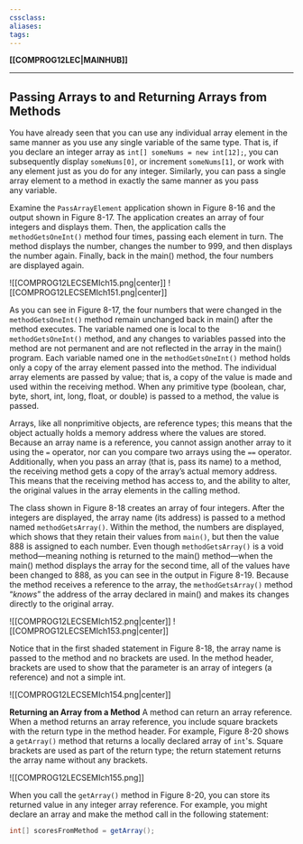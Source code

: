 ```yaml
---
cssclass:
aliases:
tags:
---
```

**[[COMPROG12LEC|MAINHUB]]**

---
## Passing Arrays to and Returning Arrays from Methods
You have already seen that you can use any individual array element in the same manner as you use any single variable of the same type. That is, if you declare an integer array as `int[] someNums = new int[12];`, you can subsequently display `someNums[0]`, or increment `someNums[1]`, or work with any element just as you do for any integer. Similarly, you can pass a single array element to a method in exactly the same manner as you pass any variable.

Examine the `PassArrayElement` application shown in Figure 8-16 and the output shown in Figure 8-17. The application creates an array of four integers and displays them. Then, the application calls the `methodGetsOneInt()` method four times, passing each element in turn. The method displays the number, changes the number to 999, and then displays the number again. Finally, back in the main() method, the four numbers are displayed again.

![[COMPROG12LECSEMIch15.png|center]]
![[COMPROG12LECSEMIch151.png|center]]

As you can see in Figure 8-17, the four numbers that were changed in the `methodGetsOneInt()` method remain unchanged back in main() after the method executes. The variable named one is local to the `methodGetsOneInt()` method, and any changes to variables passed into the method are not permanent and are not reflected in the array in the main() program. Each variable named one in the `methodGetsOneInt()` method holds only a copy of the array element passed into the method. The individual array elements are passed by value; that is, a copy of the value is made and used within the receiving method. When any primitive type (boolean, char, byte, short, int, long, float, or double) is passed to a method, the value is passed.

Arrays, like all nonprimitive objects, are reference types; this means that the object actually holds a memory address where the values are stored. Because an array name is a reference, you cannot assign another array to it using the `=` operator, nor can you compare two arrays using the `==` operator. Additionally, when you pass an array (that is, pass its name) to a method, the receiving method gets a copy of the array’s actual memory address. This means that the receiving method has access to, and the ability to alter, the original values in the array elements in the calling method.

The class shown in Figure 8-18 creates an array of four integers. After the integers are displayed, the array name (its address) is passed to a method named `methodGetsArray()`. Within the method, the numbers are displayed, which shows that they retain their values from `main()`, but then the value 888 is assigned to each number. Even though `methodGetsArray()` is a void method—meaning nothing is returned to the main() method—when the main() method displays the array for the second time, all of the values have been changed to 888, as you can see in the output in Figure 8-19. Because the method receives a reference to the array, the `methodGetsArray()` method “*knows*” the address of the array declared in main() and makes its changes directly to the original array.

![[COMPROG12LECSEMIch152.png|center]]
![[COMPROG12LECSEMIch153.png|center]]

Notice that in the first shaded statement in Figure 8-18, the array name is passed to the method and no brackets are used. In the method header, brackets are used to show that the parameter is an array of integers (a reference) and not a simple int.

![[COMPROG12LECSEMIch154.png|center]]

**Returning an Array from a Method**
A method can return an array reference. When a method returns an array reference, you include square brackets with the return type in the method header. For example, Figure 8-20 shows a `getArray()` method that returns a locally declared array of `int`'s. Square brackets are used as part of the return type; the return statement returns the array name without any brackets.

![[COMPROG12LECSEMIch155.png]]

When you call the `getArray()` method in Figure 8-20, you can store its returned value in any integer array reference. For example, you might declare an array and make the method call in the following statement:
```java
int[] scoresFromMethod = getArray();
```
